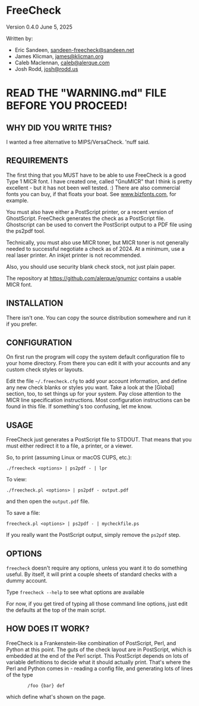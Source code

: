 FreeCheck
=========
Version 0.4.0
June 5, 2025

Written by:
- Eric Sandeen, <sandeen-freecheck@sandeen.net>
- James Klicman, <james@klicman.org>
- Caleb Maclennan, <caleb@alerque.com>
- Josh Rodd, <josh@rodd.us>

READ THE "WARNING.md" FILE BEFORE YOU PROCEED!
==============================================

WHY DID YOU WRITE THIS?
-----------------------
I wanted a free alternative to MIPS/VersaCheck. 'nuff said.

REQUIREMENTS
------------
The first thing that you MUST have to be able to use FreeCheck is a
good Type 1 MICR font. I have created one, called "GnuMICR" that I think
is pretty excellent - but it has not been well tested. :) There are also
commercial fonts you can buy, if that floats your boat. See
www.bizfonts.com, for example.

You must also have either a PostScript printer, or a recent version
of GhostScript. FreeCheck generates the check as a PostScript file.
Ghostscript can be used to convert the PostScript output to a PDF file
using the ps2pdf tool.

Technically, you must also use MICR toner, but MICR toner is not generally
needed to successful negotiate a check as of 2024. At a minimum, use a real
laser printer. An inkjet printer is not recommended.

Also, you should use security blank check stock, not just plain
paper.

The repository at <https://github.com/alerque/gnumicr> contains a usable
MICR font.

INSTALLATION
------------

There isn't one. You can copy the source distribution somewhere and run it
if you prefer.

CONFIGURATION
-------------

On first run the program will copy the system default configuration file to
your home directory. From there you can edit it with your accounts and any
custom check styles or layouts.

Edit the file `~/.freecheck.cfg` to add your account information, and define
any new check blanks or styles you want.  Take a look at the [Global]
section, too, to set things up for your system. Pay close attention
to the MICR line specification instructions. Most configuration instructions
can be found in this file. If something's too confusing, let me know.

USAGE
-----
FreeCheck just generates a PostScript file to STDOUT. That means that you
must either redirect it to a file, a printer, or a viewer.

So, to print (assuming Linux or macOS CUPS, etc.):
```
./freecheck <options> | ps2pdf - | lpr
```

To view:
```
./freecheck.pl <options> | ps2pdf - output.pdf
```

and then open the `output.pdf` file.

To save a file:
```
freecheck.pl <options> | ps2pdf - | mycheckfile.ps
```

If you really want the PostScript output, simply remove the `ps2pdf`
step.

OPTIONS
-------
`freecheck` doesn't require any options, unless you want it to do something
useful. By itself, it will print a couple sheets of standard checks
with a dummy account.

Type `freecheck --help` to see what options are available

For now, if you get tired of typing all those command line options, just
edit the defaults at the top of the main script.

HOW DOES IT WORK?
-----------------
FreeCheck is a Frankenstein-like combination of PostScript, Perl, and
Python at this point. The guts of the check layout are in PostScript,
which is embedded at the end of the Perl script. This PostScript depends
on lots of variable definitions to decide what it should actually print.
That's where the Perl and Python comes in - reading a config file, and
generating lots of lines of the type

```
        /foo {bar} def
```
which define what's shown on the page.
